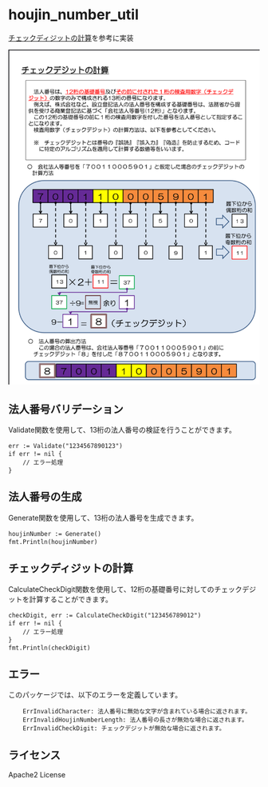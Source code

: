 # houjin_number_util
[チェックディジットの計算](https://www.houjin-bangou.nta.go.jp/documents/checkdigit.pdf)を参考に実装

![仕様](spec.png)

## 法人番号バリデーション
Validate関数を使用して、13桁の法人番号の検証を行うことができます。
```
err := Validate("1234567890123")
if err != nil {
    // エラー処理
}
```

## 法人番号の生成
Generate関数を使用して、13桁の法人番号を生成できます。
```
houjinNumber := Generate()
fmt.Println(houjinNumber)
```


## チェックディジットの計算
CalculateCheckDigit関数を使用して、12桁の基礎番号に対してのチェックデジットを計算することができます。

```
checkDigit, err := CalculateCheckDigit("123456789012")
if err != nil {
    // エラー処理
}
fmt.Println(checkDigit)
```

## エラー

このパッケージでは、以下のエラーを定義しています。
```
    ErrInvalidCharacter: 法人番号に無効な文字が含まれている場合に返されます。
    ErrInvalidHoujinNumberLength: 法人番号の長さが無効な場合に返されます。
    ErrInvalidCheckDigit: チェックデジットが無効な場合に返されます。
```
## ライセンス
Apache2 License

